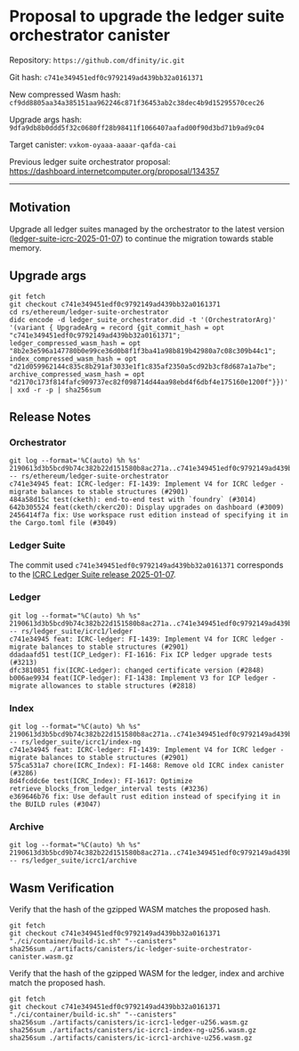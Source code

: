 # Proposal to upgrade the ledger suite orchestrator canister

Repository: `https://github.com/dfinity/ic.git`

Git hash: `c741e349451edf0c9792149ad439bb32a0161371`

New compressed Wasm hash: `cf9dd8805aa34a385151aa962246c871f36453ab2c38dec4b9d15295570cec26`

Upgrade args hash: `9dfa9db8b0ddd5f32c0680ff28b98411f1066407aafad00f90d3bd71b9ad9c04`

Target canister: `vxkom-oyaaa-aaaar-qafda-cai`

Previous ledger suite orchestrator proposal: https://dashboard.internetcomputer.org/proposal/134357

---

## Motivation

Upgrade all ledger suites managed by the orchestrator to the latest
version ([ledger-suite-icrc-2025-01-07](https://github.com/dfinity/ic/releases/tag/ledger-suite-icrc-2025-01-07)) to
continue the migration towards stable memory.

## Upgrade args

```
git fetch
git checkout c741e349451edf0c9792149ad439bb32a0161371
cd rs/ethereum/ledger-suite-orchestrator
didc encode -d ledger_suite_orchestrator.did -t '(OrchestratorArg)' '(variant { UpgradeArg = record {git_commit_hash = opt "c741e349451edf0c9792149ad439bb32a0161371"; ledger_compressed_wasm_hash = opt "8b2e3e596a147780b0e99ce36d0b8f1f3ba41a98b819b42980a7c08c309b44c1"; index_compressed_wasm_hash = opt "d21d059962144c835c8b291af3033e1f1c835af2350a5cd92b3cf8d687a1a7be"; archive_compressed_wasm_hash = opt "d2170c173f814fafc909737ec82f098714d44aa98ebd4f6dbf4e175160e1200f"}})' | xxd -r -p | sha256sum
```

## Release Notes

### Orchestrator

```
git log --format='%C(auto) %h %s' 2190613d3b5bcd9b74c382b22d151580b8ac271a..c741e349451edf0c9792149ad439bb32a0161371 -- rs/ethereum/ledger-suite-orchestrator
c741e34945 feat: ICRC-ledger: FI-1439: Implement V4 for ICRC ledger - migrate balances to stable structures (#2901)
484a58d15c test(cketh): end-to-end test with `foundry` (#3014)
642b305524 feat(cketh/ckerc20): Display upgrades on dashboard (#3009)
2456414f7a fix: Use workspace rust edition instead of specifying it in the Cargo.toml file (#3049)
 ```

### Ledger Suite

The commit used `c741e349451edf0c9792149ad439bb32a0161371` corresponds to
the [ICRC Ledger Suite release 2025-01-07](https://github.com/dfinity/ic/releases/tag/ledger-suite-icrc-2025-01-07).

### Ledger

```
git log --format="%C(auto) %h %s" 2190613d3b5bcd9b74c382b22d151580b8ac271a..c741e349451edf0c9792149ad439bb32a0161371 -- rs/ledger_suite/icrc1/ledger
c741e34945 feat: ICRC-ledger: FI-1439: Implement V4 for ICRC ledger - migrate balances to stable structures (#2901)
ddadaafd51 test(ICP_Ledger): FI-1616: Fix ICP ledger upgrade tests (#3213)
dfc3810851 fix(ICRC-Ledger): changed certificate version (#2848)
b006ae9934 feat(ICP-ledger): FI-1438: Implement V3 for ICP ledger - migrate allowances to stable structures (#2818)
```

### Index

```
git log --format="%C(auto) %h %s" 2190613d3b5bcd9b74c382b22d151580b8ac271a..c741e349451edf0c9792149ad439bb32a0161371 -- rs/ledger_suite/icrc1/index-ng
c741e34945 feat: ICRC-ledger: FI-1439: Implement V4 for ICRC ledger - migrate balances to stable structures (#2901)
575ca531a7 chore(ICRC_Index): FI-1468: Remove old ICRC index canister (#3286)
8d4fcddc6e test(ICRC_Index): FI-1617: Optimize retrieve_blocks_from_ledger_interval tests (#3236)
e369646b76 fix: Use default rust edition instead of specifying it in the BUILD rules (#3047)
```

### Archive

```
git log --format="%C(auto) %h %s" 2190613d3b5bcd9b74c382b22d151580b8ac271a..c741e349451edf0c9792149ad439bb32a0161371 -- rs/ledger_suite/icrc1/archive
```

## Wasm Verification

Verify that the hash of the gzipped WASM matches the proposed hash.

```
git fetch
git checkout c741e349451edf0c9792149ad439bb32a0161371
"./ci/container/build-ic.sh" "--canisters"
sha256sum ./artifacts/canisters/ic-ledger-suite-orchestrator-canister.wasm.gz
```

Verify that the hash of the gzipped WASM for the ledger, index and archive match the proposed hash.

```
git fetch
git checkout c741e349451edf0c9792149ad439bb32a0161371
"./ci/container/build-ic.sh" "--canisters"
sha256sum ./artifacts/canisters/ic-icrc1-ledger-u256.wasm.gz
sha256sum ./artifacts/canisters/ic-icrc1-index-ng-u256.wasm.gz
sha256sum ./artifacts/canisters/ic-icrc1-archive-u256.wasm.gz
```
